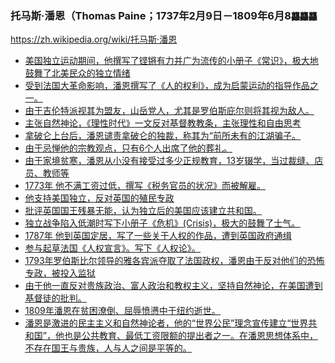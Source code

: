 ### 托马斯·潘恩（Thomas Paine；1737年2月9日－1809年6月8`龘龘龘`
https://zh.wikipedia.org/wiki/托马斯·潘恩
- <u>美国独立运动期间，他撰写了铿锵有力并广为流传的小册子《常识》，极大地鼓舞了北美民众的独立情绪
- <u>受到法国大革命影响，潘恩撰写了《人的权利》，成为启蒙运动的指导作品之一。
- <u>由于吉伦特派视其为盟友，山岳党人，尤其是罗伯斯庇尔则将其视为敌人。
- <u>主张自然神论，《理性时代》一文反对基督教教条，主张理性和自由思考
- <u>拿破仑上台后，潘恩谴责拿破仑的独裁，称其为“前所未有的江湖骗子。
- <u>由于忌惮他的宗教观点，只有6个人出席了他的葬礼。
- <u>由于家境贫寒，潘恩从小没有接受过多少正规教育，13岁辍学，当过裁缝、店员、教师等
- <u>1773年 他不满工资过低，撰写《税务官员的状况》而被解雇。
- <u>他支持美国独立，反对英国的殖民专政
- <u>批评英国国王残暴无能，认为独立后的美国应该建立共和国。
- <u>独立战争陷入低潮时写下小册子《危机》(Crisis)，极大的鼓舞了士气。
- <u>1787年 他到英国定居，写了一些关于人权的作品，遭到英国政府通缉
- <u>参与起草法国《人权宣言》。写下《人权论》。
- <u>1793年罗伯斯比尔领导的雅各宾派夺取了法国政权，潘恩由于反对他们的恐怖专政，被投入监狱
- <u>由于他一直反对贵族政治、富人政治和教权主义，坚持自然神论，在美国遭到基督徒的批判。
- <u>1809年潘恩在贫困潦倒、屈辱愤懑中于纽约逝世。
- <u>潘恩是激进的民主主义和自然神论者，他的“世界公民”理念宣传建立“世界共和国”，他也是公共教育、最低工资限额的提出者之一。在潘恩思想体系中，不存在国王与贵族，人与人之间是平等的。
